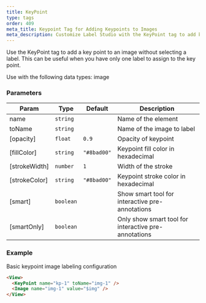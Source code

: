 ```yaml
---
title: KeyPoint
type: tags
order: 409
meta_title: Keypoint Tag for Adding Keypoints to Images
meta_description: Customize Label Studio with the KeyPoint tag to add key points to images for computer vision machine learning and data science projects.
---
```


Use the KeyPoint tag to add a key point to an image without selecting a label. This can be useful when you have only one label to assign to the key point.

Use with the following data types: image

### Parameters

| Param | Type | Default | Description |
| --- | --- | --- | --- |
| name | <code>string</code> |  | Name of the element |
| toName | <code>string</code> |  | Name of the image to label |
| [opacity] | <code>float</code> | <code>0.9</code> | Opacity of keypoint |
| [fillColor] | <code>string</code> | <code>&quot;#8bad00&quot;</code> | Keypoint fill color in hexadecimal |
| [strokeWidth] | <code>number</code> | <code>1</code> | Width of the stroke |
| [strokeColor] | <code>string</code> | <code>&quot;#8bad00&quot;</code> | Keypoint stroke color in hexadecimal |
| [smart] | <code>boolean</code> |  | Show smart tool for interactive pre-annotations |
| [smartOnly] | <code>boolean</code> |  | Only show smart tool for interactive pre-annotations |

### Example

Basic keypoint image labeling configuration

```html
<View>
  <KeyPoint name="kp-1" toName="img-1" />
  <Image name="img-1" value="$img" />
</View>
```
